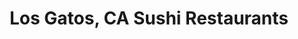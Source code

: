 ---
layout: city
title: Los Gatos, CA Sushi Restaurants
permalink: /california/los-gatos/
stateAbbr: CA
stateName: California
cityName: Los Gatos

---